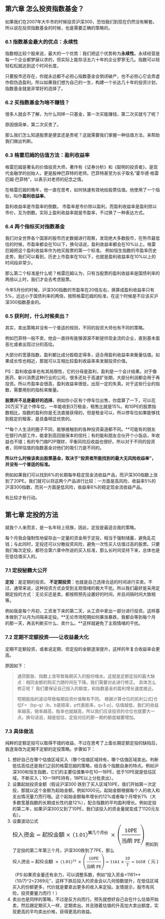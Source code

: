 ## 第六章 怎么投资指数基金？

如果我们在2007年大牛市的时候投资沪深300，恐怕我们到现在仍然没有解套。所以说在投资指数基金的时候，也是需要正确的策略的。

### 6.1 指数基金最大的优点：永续性
指数相比较个股来说，最大的一个优势：我们把这个优势称为**永续性**。永续经营是每一个企业都梦寐以求的，但实际上能存活五六十年的企业寥寥无几。指数可以轻轻松松就达到这个时间长度。

只要股市还存在，你就永远都不必担心指数基金会倒闭破产，也不必担心它会弄虚作假伪造盈利。所以如果我们想为自己的一生，构建一个长达几十年的投资计划，指数基金就是非常好的选择了。


### 6.2 买指数基金为啥不赚钱？

很多人就会不了解，为什么同样一只基金，第一次买能赚钱，第二次买就亏了呢？

原因很简单，第二次买贵了。

那么我们怎么知道股票是便宜还是贵呢？这就需要我们掌握一种估值方法，来帮助我们做出判断。


### 6.3 格雷厄姆的估值方法：盈利收益率
格雷厄姆是著名的价值投资大师，著作有《证券分析》和《聪明的投资者》，是现代金融学的创始人，更是股神巴菲特的老师。巴菲特甚至为长子取名“霍华德·格雷厄姆·巴菲特”，以表示对老师的纪念之情。

在格雷厄姆的晚年，他一直在思考，如何快速有效地给股票估值。他使用了一个指标，叫作**盈利收益率**。

盈利收益率是市盈率的倒数。
市盈率是市价除以盈利，而盈利收益率是盈利除以市价，互为倒数。实际上盈利收益率就是市盈率，不过换了一种表达方式。


### 6.4 两个指标买对指数基金

我们对全世界各个国家的股市历史数据进行观察，发现绝大多数股市，在熊市最低估的时候，市盈率都会在10以下，换句话说，盈利收益率都会在10%以上。格雷厄姆把这个盈利收益率作为他买股票的第一个标准。
例如恒生指数的市盈率历史走势，我们可以看到，历史上市盈率在10以下，也就是盈利收益率在10%以上的时间段非常少。


那么第二个标准是什么呢？格雷厄姆认为，只有当股票的盈利收益率是国债利率的两倍以上时，我们才会去考虑股票。

今年5月份的时候，沪深300指数的市盈率在20倍左右，换算成盈利收益率只有5%，远远小于国债利率的两倍，按照格雷厄姆的标准，在这个时候是不应该买沪深300指数基金的。

### 6.5 获利时，什么时候卖出？

其实，卖出策略并没有一个普适的规则，不同的投资大师也有不同的策略。

例如巴菲特一般不卖，他会一直持有能够源源不断提供现金流的企业，直到基本面恶化或者出现过分的高估。


大部分的宽基指数，盈利都比成分股稳定得多，适合用盈利收益率来衡量估值。如果成长性也相近，那就可以互相比较盈利收益率来发掘投资价值。

PS：盈利收益率也有其局限性，它的分母是盈利，盈利是一个会计结果。对于像医药、新兴消费这种行业的公司，很多还处于高速扩张期，大部分利润都会用于再投资。所以市盈率会很高，盈利收益率很低，出现一定的失真。对于这些行业的指数，需要用别的指标来衡量。

**股票并不总是最好的选择**，例如你小区有个停车位出售，你盘算了一下，可以花20万买下这个停车位，一年能收到3万租金，租售比就是15%。和10PE的股票指数相比，指数的盈利你是无法直接获得的，但是租金可以，所以停车位如果能够找到稳定的租客，是具备明显优势的。

**每个人生活的圈子不同，能够接触到的各种投资渠道都不同。**可能有的朋友在银行内部工作，能拿到高回报保本的信托；有的能和朋友合伙开个小饭店，年收益也不错；有的专门做P2P理财，平衡风险后收益也很好。所以对于不同的投资者，同样估值的指数基金对他们的吸引力是不同的。

**所以什么时候该卖出股票基金，取决于“投资者所能找到的最大无风险收益率”，并没有一个普适的标准。**

例如如果我们可以找到6%的长期每年稳定现金流收益产品，而沪深300指数上涨到了20PE。我们就可以将这两个产品进行比较：一方面是高风险、收益率5%的沪深300指数，而另一方面是低风险，收益率6%的稳定现金流收益产品。

有比较才有行动。



## 第七章 定投的方法

就我个人来而言，是一名年轻上班族，因此，定投是最适合我的策略。

每个月我会强制性地留存出一定量的资金用于定投，相当于强制储蓄，避免乱花钱；与此同时，定投还可以分散投资风险，避免一次性买入估值过高的股票。只要我们每次定投，都符合第六章中所说的买入标准，那么长时间坚持下来，总体也是在低估值买入的。

### 7.1 定投秘籍大公开
**定投**：是定期的投资。
**不定期投资**：也就是自己选择合适的时间进行买卖。不过，通常来说，这种投资方式会受到主观情绪的极大干扰。所以我们最好是采用定期定投的方式：无论买还是卖，都按照预先设置好的时间，并且间隔时间大致相等。

例如我是每个月初，工资发下来的第二天，从工资中拿出一部分进行投资。这样基本做到了以月为间隔来定投。**无论市场短期如何暴涨暴跌，我都会等到每个月的那一天，再去判断买什么、卖什么。**这样就避免了主观情绪的干扰。



### 7.2 定期不定额投资——让收益最大化
定期不定额投资，或者说定期、但定投的金额逐渐提升，这样的年复合收益率会更高。

原因如下：
>通货膨胀、指数上涨导致每期买入的股份缩水。这就是定额定投的最大缺点：相同金额的购买力随时间在下降。我们需要对此进行修正。
具体怎么修正呢？
我们要保证自己投入的额度，和指数基金的盈利增长速度接近。
>
>短期股指的波动导致每期投资价值略有不同。
>根据计算仓位的凯利公式[仓位F=（bp-q）/b，b是赔率，p代表胜率，q=1-p]，估值越低，我们的收益率越高，赔率越高，胜率也就越高，所以我们应该投资的仓位也就要大一点。换句话说，越是低估，定投对应的那一期的额度越要增加。

### 7.3 具体做法

纯粹的定额定投可以取得不错的收益，不过在思考了上面长期定额定投的缺陷后，我逐渐改为定期不定额的定投策略。步骤如下：

1. 想好自己在哪个估值区域买入（哪个估值区域持有，哪个估值区域卖出。判断低估高估还是我们之前的格雷厄姆的策略，结合各个指数自身的特点。例如沪深300和恒生指数，它们的主要估值集中在10—18PE，低于10PE就是低估区域，不断买入；10—18PE持有，18PE以上分批卖出）。
2. 设置起始投资金额（假设沪深300 跌到了买入区域10PE，我们开始第一次定投，那就以这个金额为起始金额。例如1000元。起始金额根据每个人的收入和支出情况量力而行哦。这个起始金额每年增长约12%或者每个月增长1%（大多数宽基指数的长期成长性约是12%），配合指数的平均盈利增长。例如定投的第二年，如果沪深300又到了10PE，我们该投入的资金量就变成了1120元左右）。
3. 设置波动公式![](media/15027133770675/15027175014118.jpg)
    例如到了定投的第二年第三个月，沪深300跌到了7PE，那么![](media/15027133770675/15027175960529.jpg)
    （PS:如果资金量还有余力，可以调整系数，例如“投入资金=1161×*（10/7)^2=2369元”，这样下跌后投入的资金会以几何倍数提升，在低估区域买入的份额更多，代价就是要拿出更多的收入来定投。友情提示，股市有风险，投资要量力而行！）
4. 卖出也是同样的策略，不过是反方向而行。预先就想好自己会在什么估值开始卖，然后跟定期买入一样，定期卖出。并且随着估值的升高加大卖出额度，实现更高的平均卖出价格，获得更高的收益。












